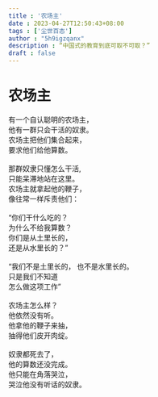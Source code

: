 ```yaml
---
title : '农场主'
date : 2023-04-27T12:50:43+08:00
tags : ['尘世百态']
author : "5h9igzqanx"
description : “中国式的教育到底可取不可取？”
draft : false
---
```


# 农场主

有一个自认聪明的农场主，  
他有一群只会干活的奴隶。  
农场主把他们集合起来，  
要求他们给他算数。  
<br>
那群奴隶只懂怎么干活,  
只能呆滞地站在这里。  
农场主就拿起他的鞭子，  
像往常一样斥责他们：  
<br>
“你们干什么吃的？  
为什么不给我算数？  
你们是从土里长的，  
还是从水里长的？”  
<br>
“我们不是土里长的，
也不是水里长的。  
只是我们不知道  
怎么做这项工作”  
<br>
农场主怎么样？  
他依然没有听。  
他拿他的鞭子来抽，  
抽得他们皮开肉绽。  
<br>
奴隶都死去了，  
他的算数还没完成。  
他只能在角落哭泣，  
哭泣他没有听话的奴隶。  

